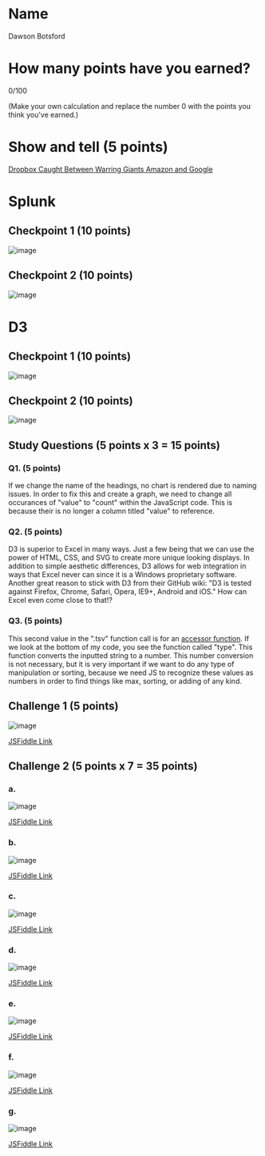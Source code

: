 # Name

Dawson Botsford

# How many points have you earned?

0/100

(Make your own calculation and replace the number 0 with the points you think you've earned.)

# Show and tell (5 points)

[Dropbox Caught Between Warring Giants Amazon and Google](http://hardware-beta.slashdot.org/story/14/08/25/0130226/dropbox-caught-between-warring-giants-amazon-and-google)

# Splunk

## Checkpoint 1 (10 points)

![image](http://i.imgur.com/Fipt7Uy.png)

## Checkpoint 2 (10 points)

![image](http://i.imgur.com/xlzjgdB.png)

# D3

## Checkpoint 1 (10 points)

![image](http://i.imgur.com/9D6oDU7.png)

## Checkpoint 2 (10 points)

![image](http://i.imgur.com/I05OXxY.png)

## Study Questions (5 points x 3 = 15 points)

### Q1. (5 points)

If we change the name of the headings, no chart is rendered due to naming issues. In order to fix this and create a graph, we need to change all occurances of "value" to "count" within the JavaScript code. This is because their is no longer a column titled "value" to reference.

### Q2. (5 points)

D3 is superior to Excel in many ways. Just a few being that we can use the power of HTML, CSS, and SVG to create more unique looking displays. In addition to simple aesthetic differences, D3 allows for web integration in ways that Excel never can since it is a Windows proprietary software. Another great reason to stick with D3 from their GitHub wiki: "D3 is tested against Firefox, Chrome, Safari, Opera, IE9+, Android and iOS." How can Excel even come close to that!?

### Q3. (5 points)

This second value in the ".tsv" function call is for an [accessor function](https://github.com/mbostock/d3/wiki/CSV#tsv). If we look at the bottom of my code, you see the function called "type". This function converts the inputted string to a number. This number conversion is not necessary, but it is very important if we want to do any type of manipulation or sorting, because we need JS to recognize these values as numbers in order to find things like max, sorting, or adding of any kind. 


## Challenge 1 (5 points)

![image](image.png?raw=true)

[JSFiddle Link](http://jsfiddle.net/replace-this-path)

## Challenge 2 (5 points x 7 = 35 points)

### a. 

![image](image.png?raw=true)

[JSFiddle Link](http://jsfiddle.net/replace-this-path)

### b.

![image](image.png?raw=true)

[JSFiddle Link](http://jsfiddle.net/replace-this-path)

### c.

![image](image.png?raw=true)

[JSFiddle Link](http://jsfiddle.net/replace-this-path)

### d.

![image](image.png?raw=true)

[JSFiddle Link](http://jsfiddle.net/replace-this-path)

### e.

![image](image.png?raw=true)

[JSFiddle Link](http://jsfiddle.net/replace-this-path)

### f.

![image](image.png?raw=true)

[JSFiddle Link](http://jsfiddle.net/replace-this-path)


### g.

![image](image.png?raw=true)

[JSFiddle Link](http://jsfiddle.net/replace-this-path)
